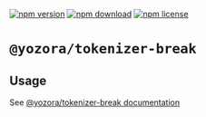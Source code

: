[![npm version](https://img.shields.io/npm/v/@yozora/tokenizer-break.svg)](https://www.npmjs.com/package/@yozora/tokenizer-break)
[![npm download](https://img.shields.io/npm/dm/@yozora/tokenizer-break.svg)](https://www.npmjs.com/package/@yozora/tokenizer-break)
[![npm license](https://img.shields.io/npm/l/@yozora/tokenizer-break.svg)](https://www.npmjs.com/package/@yozora/tokenizer-break)


# `@yozora/tokenizer-break`


## Usage

  See [@yozora/tokenizer-break documentation](https://yozora.guanghechen.com/docs/package/tokenizer-break)
